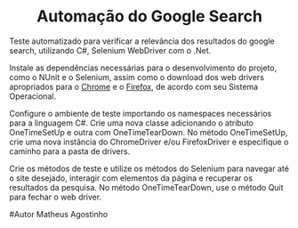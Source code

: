 <h1 align="center">Automação do Google Search</h1>

Teste automatizado para verificar a relevância dos resultados do google search, utilizando C#, Selenium WebDriver com o .Net.

Instale as dependências necessárias para o desenvolvimento do projeto, como o NUnit e o Selenium, assim como o download dos web drivers apropriados para o <a href="https://chromedriver.chromium.org/downloads" target="_blank" >Chrome</a> e o <a href="https://github.com/mozilla/geckodriver" target="_blank">Firefox</a>, de acordo com seu Sistema Operacional. 

Configure o ambiente de teste importando os namespaces necessários para a linguagem C#. Crie uma nova classe adicionando o atributo OneTimeSetUp e outra com OneTimeTearDown.
No método OneTimeSetUp, crie uma nova instância do ChromeDriver e/ou FirefoxDriver e especifique o caminho para a pasta de drivers.

Crie os métodos de teste e utilize os métodos do Selenium para navegar até o site desejado, interagir com elementos da página e recuperar os resultados da pesquisa.
No método OneTimeTearDown, use o método Quit para fechar o web driver.

#Autor
Matheus Agostinho



